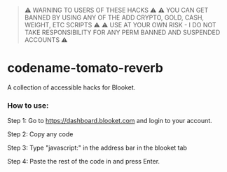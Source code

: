 > ⚠️ WARNING TO USERS OF THESE HACKS ⚠️
> ⚠️ YOU CAN GET BANNED BY USING ANY OF THE ADD CRYPTO, GOLD, CASH, WEIGHT, ETC SCRIPTS ⚠️
> ⚠️ USE AT YOUR OWN RISK - I DO NOT TAKE RESPONSIBILITY FOR ANY PERM BANNED AND SUSPENDED ACCOUNTS ⚠️

# codename-tomato-reverb

A collection of accessible hacks for Blooket. 

### How to use:

Step 1: Go to https://dashboard.blooket.com and login to your account.

Step 2: Copy any code

Step 3: Type "javascript:" in the address bar in the blooket tab

Step 4: Paste the rest of the code in and press Enter.





 
